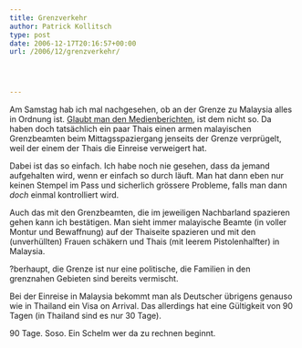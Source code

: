 ```yaml
---
title: Grenzverkehr
author: Patrick Kollitsch
type: post
date: 2006-12-17T20:16:57+00:00
url: /2006/12/grenzverkehr/




---
```

Am Samstag hab ich mal nachgesehen, ob an der Grenze zu Malaysia alles in Ordnung ist. [Glaubt man den Medienberichten][1], ist dem nicht so. Da haben doch tatsächlich ein paar Thais einen armen malayischen Grenzbeamten beim Mittagsspaziergang jenseits der Grenze verprügelt, weil der einem der Thais die Einreise verweigert hat. 

Dabei ist das so einfach. Ich habe noch nie gesehen, dass da jemand aufgehalten wird, wenn er einfach so durch läuft. Man hat dann eben nur keinen Stempel im Pass und sicherlich grössere Probleme, falls man dann _doch_ einmal kontrolliert wird.

Auch das mit den Grenzbeamten, die im jeweiligen Nachbarland spazieren gehen kann ich bestätigen. Man sieht immer malayische Beamte (in voller Montur und Bewaffnung) auf der Thaiseite spazieren und mit den (unverhüllten) Frauen schäkern und Thais (mit leerem Pistolenhalfter) in Malaysia. 

?berhaupt, die Grenze ist nur eine politische, die Familien in den grenznahen Gebieten sind bereits vermischt.

Bei der Einreise in Malaysia bekommt man als Deutscher übrigens genauso wie in Thailand ein Visa on Arrival. Das allerdings hat eine Gültigkeit von 90 Tagen (in Thailand sind es nur 30 Tage). 

90 Tage. Soso. Ein Schelm wer da zu rechnen beginnt.

 [1]: http://www.nationmultimedia.com/breakingnews/read.php?newsid=30021770